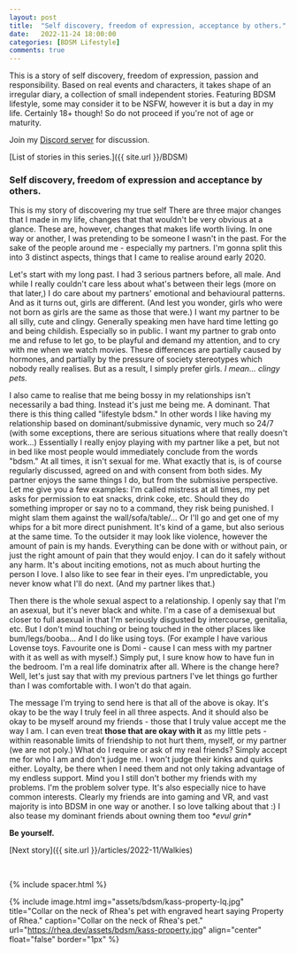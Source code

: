 ```yaml
---
layout: post
title:  "Self discovery, freedom of expression, acceptance by others."
date:   2022-11-24 18:00:00
categories: [BDSM Lifestyle]
comments: true
---
```

This is a story of self discovery, freedom of expression, passion and responsibility. Based on real events and characters, it takes shape of an irregular diary, a collection of small independent stories. Featuring BDSM lifestyle, some may consider it to be NSFW, however it is but a day in my life. Certainly 18+ though! So do not proceed if you're not of age or maturity.

Join my [Discord server](https://discord.gg/m2PFpymQb9) for discussion.

[List of stories in this series.]({{ site.url }}/BDSM)

<!--more-->


### Self discovery, freedom of expression and acceptance by others.

This is my story of discovering my true self There are three major changes that I made in my life, changes that that wouldn't be very obvious at a glance. These are, however, changes that makes life worth living. In one way or another, I was pretending to be someone I wasn't in the past. For the sake of the people around me - especially my partners. I'm gonna split this into 3 distinct aspects, things that I came to realise around early 2020.

Let's start with my long past. I had 3 serious partners before, all male. And while I really couldn't care less about what's between their legs (more on that later,) I do care about my partners' emotional and behavioural patterns. And as it turns out, girls are different. (And lest you wonder, girls who were not born as girls are the same as those that were.) I want my partner to be all silly, cute and clingy. Generally speaking men have hard time letting go and being childish. Especially so in public. I want my partner to grab onto me and refuse to let go, to be playful and demand my attention, and to cry with me when we watch movies. These differences are partially caused by hormones, and partially by the pressure of society stereotypes which nobody really realises. But as a result, I simply prefer girls. _I mean... clingy pets._

I also came to realise that me being bossy in my relationships isn't necessarily a bad thing. Instead it's just me being me. A dominant. That there is this thing called "lifestyle bdsm." In other words I like having my relationship based on dominant/submissive dynamic, very much so 24/7 (with some exceptions, there are serious situations where that really doesn't work...) Essentially I really enjoy playing with my partner like a pet, but not in bed like most people would immediately conclude from the words "bdsm." At all times, it isn't sexual for me. What exactly that is, is of course regularly discussed, agreed on and with consent from both sides. My partner enjoys the same things I do, but from the submissive perspective. Let me give you a few examples: I'm called mistress at all times, my pet asks for permission to eat snacks, drink coke, etc. Should they do something improper or say no to a command, they risk being punished. I might slam them against the wall/sofa/table/... Or I'll go and get one of my whips for a bit more direct punishment. It's kind of a game, but also serious at the same time. To the outsider it may look like violence, however the amount of pain is my hands. Everything can be done with or without pain, or just the right amount of pain that they would enjoy. I can do it safely without any harm. It's about inciting emotions, not as much about hurting the person I love. I also like to see fear in their eyes. I'm unpredictable, you never know what I'll do next. (And my partner likes that.)

Then there is the whole sexual aspect to a relationship. I openly say that I'm an asexual, but it's never black and white. I'm a case of a demisexual but closer to full asexual in that I'm seriously disgusted by intercourse, genitalia, etc. But I don't mind touching or being touched in the other places like bum/legs/booba... And I do like using toys. (For example I have various Lovense toys. Favourite one is Domi - cause I can mess with my partner with it as well as with myself.) Simply put, I sure know how to have fun in the bedroom. I'm a real life dominatrix after all. Where is the change here? Well, let's just say that with my previous partners I've let things go further than I was comfortable with. I won't do that again.

The message I'm trying to send here is that all of the above is okay. It's okay to be the way I truly feel in all three aspects. And it should also be okay to be myself around my friends - those that I truly value accept me the way I am. I can even treat __those that are okay with it__ as my little pets - within reasonable limits of friendship to not hurt them, myself, or my partner (we are not poly.) What do I require or ask of my real friends? Simply accept me for who I am and don't judge me. I won't judge their kinks and quirks either. Loyalty, be there when I need them and not only taking advantage of my endless support. Mind you I still don't bother my friends with my problems. I'm the problem solver type. It's also especially nice to have common interests. Clearly my friends are into gaming and VR, and vast majority is into BDSM in one way or another. I so love talking about that :) I also tease my dominant friends about owning them too _\*evul grin*_

**Be yourself.**

[Next story]({{ site.url }}/articles/2022-11/Walkies)

&nbsp;

{% include spacer.html %}

{% include image.html
  img="assets/bdsm/kass-property-lq.jpg"
  title="Collar on the neck of Rhea's pet with engraved heart saying Property of Rhea."
  caption="Collar on the neck of Rhea's pet."
  url="https://rhea.dev/assets/bdsm/kass-property.jpg"
  align="center"
  float="false"
  border="1px"
%}

